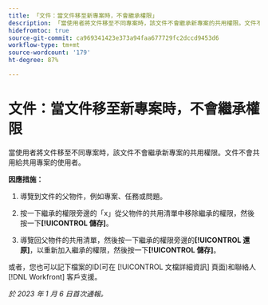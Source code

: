 ```yaml
---
title: 「文件：當文件移至新專案時，不會繼承權限」
description: 「當使用者將文件移至不同專案時，該文件不會繼承新專案的共用權限。文件不會共用給共用專案的使用者。」
hidefromtoc: true
source-git-commit: ca969341423e373a94faa677729fc2dccd9453d6
workflow-type: tm+mt
source-wordcount: '179'
ht-degree: 87%

---
```



# 文件：當文件移至新專案時，不會繼承權限

<!-- This Known Issue is on the TOC for both Workfront and Workfront Proof-->

<!--This issue has been closed as won't fix, but no reason.-->

當使用者將文件移至不同專案時，該文件不會繼承新專案的共用權限。文件不會共用給共用專案的使用者。

**因應措施：**

1. 導覽到文件的父物件，例如專案、任務或問題。

1. 按一下繼承的權限旁邊的「x」從父物件的共用清單中移除繼承的權限，然後按一下&#x200B;**[!UICONTROL 儲存]**。

1. 導覽回父物件的共用清單，然後按一下繼承的權限旁邊的&#x200B;**[!UICONTROL 還原]**，以重新加入繼承的權限，然後按一下&#x200B;**[!UICONTROL 儲存]**。

或者，您也可以記下檔案的ID(可在 [!UICONTROL 文檔詳細資訊] 頁面)和聯絡人 [!DNL Workfront] 客戶支援。

_於 2023 年 1 月 6 日首次通報。_

